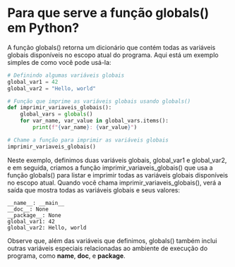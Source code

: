 # Para que serve a função globals() em Python?

A função globals() retorna um dicionário que contém todas as variáveis globais disponíveis no escopo atual do programa. Aqui está um exemplo simples de como você pode usá-la:

```python
# Definindo algumas variáveis globais
global_var1 = 42
global_var2 = "Hello, world"

# Função que imprime as variáveis globais usando globals()
def imprimir_variaveis_globais():
    global_vars = globals()
    for var_name, var_value in global_vars.items():
        print(f"{var_name}: {var_value}")

# Chame a função para imprimir as variáveis globais
imprimir_variaveis_globais()
```

Neste exemplo, definimos duas variáveis globais, global_var1 e global_var2, e em seguida, criamos a função imprimir_variaveis_globais() que usa a função globals() para listar e imprimir todas as variáveis globais disponíveis no escopo atual. Quando você chama imprimir_variaveis_globais(), verá a saída que mostra todas as variáveis globais e seus valores:

```
__name__: __main__
__doc__: None
__package__: None
global_var1: 42
global_var2: Hello, world
```

Observe que, além das variáveis que definimos, globals() também inclui outras variáveis especiais relacionadas ao ambiente de execução do programa, como __name__, __doc__, e __package__.
